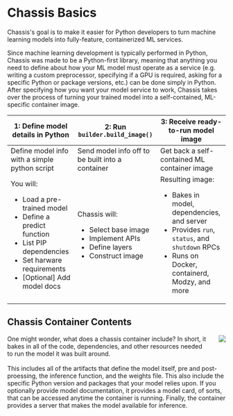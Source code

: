 # Chassis Basics
Chassis's goal is to make it easier for Python developers to turn machine learning models into fully-feature, containerized ML services.

Since machine learning development is typically performed in Python, Chassis was made to be a Python-first library, meaning that anything you need to define about how your ML model must operate as a service (e.g. writing a custom preprocessor, specifying if a GPU is required, asking for a specific Python or package versions, etc.) can be done simply in Python. After specifying how you want your model service to work, Chassis takes over the process of turning your trained model into a self-contained, ML-specific container image.

| 1: Define model details in Python 	| 2: Run `builder.build_image()` 	| 3: Receive ready-to-run model image 	|
|---	|---	|---	|
| Define model info with a simple python script 	| Send model info off to be built into a container 	| Get back a self-contained ML container image 	|
| You will:<ul>  <li>Load a pre-trained model</li> <li>Define a predict function</li> <li>List PIP dependencies</li> <li>Set harware requirements</li> <li>[Optional] Add model docs</li> </ul> 	| Chassis will:<ul> <li>Select base image</li> <li>Implement APIs</li> <li>Define layers</li> <li>Construct image</li> </ul> 	| Resulting image:<ul> <li>Bakes in model, dependencies, and server</li> <li>Provides `run`, `status`, and `shutdown` RPCs</li> <li>Runs on Docker, containerd, Modzy, and more</li> </ul> 	|

## Chassis Container Contents

<div>
    <p><img style="float:right;max-width:60%;max-height:450px;padding-left:2em; padding-bottom: 2em" src="../../images/inside-chassis.png">One might wonder, what does a chassis container include? In short, it bakes in all of the code, dependencies, and other resources needed to run the model it was built around.<br/><br/>
    This includes all of the artifacts that define the model itself, pre and post-proessing, the inference function, and the weights file. This also include the specific Python version and packages that your model relies upon. If you optionally provide model documentation, it provides a model card, of sorts, that can be accessed anytime the container is running. Finally, the container provides a server that makes the model available for inference.</p>
</div>

